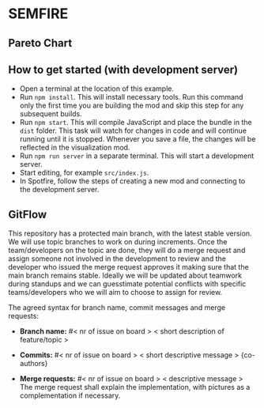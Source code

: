 # SEMFIRE

## Pareto Chart ##

## How to get started (with development server)

- Open a terminal at the location of this example.
- Run `npm install`. This will install necessary tools. Run this command only the first time you are building the mod and skip this step for any subsequent builds.
- Run `npm start`. This will compile JavaScript and place the bundle in the `dist` folder. This task will watch for changes in code and will continue running until it is stopped. Whenever you save a file, the changes will be reflected in the visualization mod.
- Run `npm run server` in a separate terminal. This will start a development server.
- Start editing, for example `src/index.js`.
- In Spotfire, follow the steps of creating a new mod and connecting to the development server.

## GitFlow ## 
This repository has a protected main branch, with the latest stable version. We will use topic branches to work on during increments. Once the team/developers on the topic are done, they will do a merge request and assign someone not involved in the development to review and the developer who issued the merge request approves it making sure that the main branch remains stable. Ideally we will be updated about teamwork during standups and we can guesstimate potential conflicts with specific teams/developers who we will aim to choose to assign for review.

The agreed syntax for branch name, commit messages and merge requests:

* **Branch name:** #< nr of issue on board > < short description of feature/topic >  
  
* **Commits:** #< nr of issue on board > < short descriptive message > {co-authors} 
  
* **Merge requests:** #< nr of issue on board > < descriptive message > The merge request shall explain the implementation, with pictures as a complementation if necessary.
